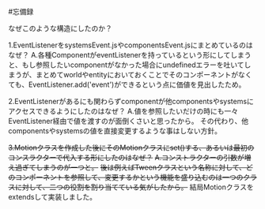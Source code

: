#忘備録

なぜこのような構造にしたのか？

1.EventListenerをsystemsEvent.jsやcomponentsEvent.jsにまとめているのはなぜ？
A.各種ComponentがeventListenerを持っているという形にしてしまうと、もし参照したいcomponentがなかった場合にundefinedエラーを吐いてしまうが、まとめてworldやentityにおいておくことでそのコンポーネントがなくても、EventListener.add('event')ができるという点に価値を見出したため。

2.EventListenerがあるにも関わらずcomponentが他componentsやsystemsにアクセスできるようにしたのはなぜ？
A.値を参照したいだけの時にも一々EventListener経由で値を渡すのが面倒くさいと思ったから。
その代わり、他componentsやsystemsの値を直接変更するような事はしない方針。

~~3.Motionクラスを作成した後にそのMotionクラスにset()する、あるいは最初のコンスラクターで代入する形にしたのはなぜ？~~
~~A.コンストラクターの引数が増え過ぎてしまうのが一つと。~~
~~後は例えばTweenクラスという名称に対して、どのコンポーネントを参照して、変更するかという機能を盛り込むのは一つのクラスに対して、二つの役割を割り当てている気がしたから。~~
結局Motionクラスをextendsして実装しました。